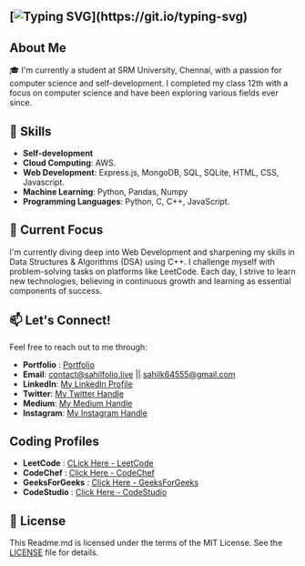 ## [![Typing SVG](https://readme-typing-svg.demolab.com?font=Fira+Code&pause=1000&vCenter=true&random=false&width=435&lines=My+name+is+Sahil!+%F0%9F%91%8B;Enthusiastic+tech+enthusiast.)](https://git.io/typing-svg)

## About Me

🎓 I'm currently a student at SRM University, Chennai, with a passion for computer science and self-development. I completed my class 12th with a focus on computer science and have been exploring various fields ever since.

## 💼 Skills

- **Self-development**
- **Cloud Computing**: AWS.
- **Web Development**: Express.js, MongoDB, SQL, SQLite, HTML, CSS, Javascript.
- **Machine Learning**: Python, Pandas, Numpy 
- **Programming Languages**: Python, C, C++, JavaScript.

## 🚀 Current Focus

I'm currently diving deep into Web Development and sharpening my skills in Data Structures & Algorithms (DSA) using C++. I challenge myself with problem-solving tasks on platforms like LeetCode. Each day, I strive to learn new technologies, believing in continuous growth and learning as essential components of success.

## 📫 Let's Connect!

Feel free to reach out to me through:

- **Portfolio** : [Portfolio](https://sahilfolio.live)
- **Email**: contact@sahilfolio.live || sahilk64555@gmail.com
- **LinkedIn**: [My Linkedln Profile](https://www.linkedin.com/in/sahilll94/)
- **Twitter**: [My Twitter Handle](https://twitter.com/Sa_hilll94)
-  **Medium**: [My Medium Handle](https://medium.com/@sa_hilll94)
-  **Instagram**: [My Instagram Handle](https://www.instagram.com/sa_hilll94)

## Coding Profiles
- **LeetCode** : [CLick Here - LeetCode](https://leetcode.com/u/sa_hilll94/)
- **CodeChef** : [Click Here - CodeChef](https://www.codechef.com/users/sa_hilll94)
- **GeeksForGeeks** : [Click Here - GeeksForGeeks](https://www.geeksforgeeks.org/user/sa_hilll94/)
- **CodeStudio** : [Click Here - CodeStudio](https://www.naukri.com/code360/profile/Sahilll)

## 📝 License
This Readme.md is licensed under the terms of the MIT License. See the [LICENSE](LICENSE) file for details.



